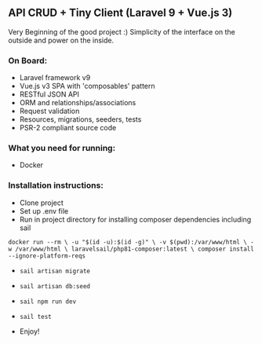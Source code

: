 ## API CRUD + Tiny Client (Laravel 9 + Vue.js 3)

Very Beginning of the good project :) Simplicity of the interface on the outside and power on the inside.

### On Board:

- Laravel framework v9
- Vue.js v3 SPA with 'composables' pattern
- RESTful JSON API
- ORM and relationships/associations
- Request validation
- Resources, migrations, seeders, tests
- PSR-2 compliant source code

### What you need for running:
- Docker

### Installation instructions:
- Clone project
- Set up .env file
- Run in project directory for installing composer dependencies including sail

`docker run --rm \
-u "$(id -u):$(id -g)" \
-v $(pwd):/var/www/html \
-w /var/www/html \
laravelsail/php81-composer:latest \
composer install --ignore-platform-reqs`

- `sail artisan migrate`

- `sail artisan db:seed`

- `sail npm run dev`
- `sail test`
- Enjoy!


